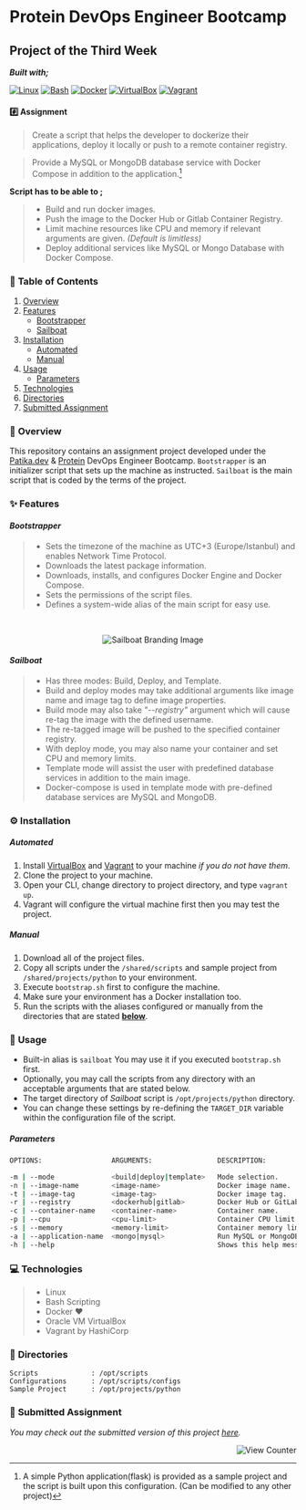 # Protein DevOps Engineer Bootcamp

## Project of the Third Week

**_Built with;_**

[![Linux][#linux]][@linux] [![Bash][#bash]][@bash] [![Docker][#docker]][@docker] [![VirtualBox][#virtualbox]][@virtualbox] [![Vagrant][#vagrant]][@vagrant]

#### :hash: **Assignment**

> Create a script that helps the developer to dockerize their applications, deploy it locally or push to a remote container registry.

> Provide a MySQL or MongoDB database service with Docker Compose in addition to the application.[^1]

**Script has to be able to ;**

> - Build and run docker images.
> - Push the image to the Docker Hub or Gitlab Container Registry.
> - Limit machine resources like CPU and memory if relevant arguments are given. _(Default is limitless)_
> - Deploy additional services like MySQL or Mongo Database with Docker Compose.

### :open_book: **Table of Contents**

1. [Overview](#notebook_with_decorative_cover-overview)
2. [Features](#sparkles-features)
   - [Bootstrapper](#bootstrapper)
   - [Sailboat](#sailboat)
3. [Installation](#gear-installation)
   - [Automated](#automated)
   - [Manual](#manual)
4. [Usage](#wrench-usage)
   - [Parameters](#parameters)
5. [Technologies](#computer-technologies)
6. [Directories](#open_file_folder-directories)
7. [Submitted Assignment](#floppy_disk-submitted-assignment)

### :notebook_with_decorative_cover: **Overview**

This repository contains an assignment project developed under the [Patika.dev][@patika] & [Protein][@protein] DevOps Engineer Bootcamp. `Bootstrapper` is an initializer script that sets up the machine as instructed. `Sailboat` is the main script that is coded by the terms of the project.

### :sparkles: **Features**

#### _Bootstrapper_

> - Sets the timezone of the machine as UTC+3 (Europe/Istanbul) and enables Network Time Protocol.
> - Downloads the latest package information.
> - Downloads, installs, and configures Docker Engine and Docker Compose.
> - Sets the permissions of the script files.
> - Defines a system-wide alias of the main script for easy use.

&nbsp;

<p align="center"><img src="./res/img/sailboat.png" alt="Sailboat Branding Image"></a></p>

#### _Sailboat_

> - Has three modes: Build, Deploy, and Template.
> - Build and deploy modes may take additional arguments like image name and image tag to define image properties.
> - Build mode may also take _"--registry"_ argument which will cause re-tag the image with the defined username.
> - The re-tagged image will be pushed to the specified container registry.
> - With deploy mode, you may also name your container and set CPU and memory limits.
> - Template mode will assist the user with predefined database services in addition to the main image.
> - Docker-compose is used in template mode with pre-defined database services are MySQL and MongoDB.

### :gear: **Installation**

##### _Automated_

1. Install [VirtualBox][@virtualbox] and [Vagrant][@vagrant-download] to your machine _if you do not have them_.
2. Clone the project to your machine.
3. Open your CLI, change directory to project directory, and type `vagrant up`.
4. Vagrant will configure the virtual machine first then you may test the project.

##### _Manual_

1. Download all of the project files.
2. Copy all scripts under the `/shared/scripts` and sample project from `/shared/projects/python` to your environment.
3. Execute `bootstrap.sh` first to configure the machine.
4. Make sure your environment has a Docker installation too.
5. Run the scripts with the aliases configured or manually from the directories that are stated [**below**](#open_file_folder-directories).

### :wrench: **Usage**

- Built-in alias is `sailboat` You may use it if you executed `bootstrap.sh` first.
- Optionally, you may call the scripts from any directory with an acceptable arguments that are stated below.
- The target directory of _Sailboat_ script is `/opt/projects/python` directory.
- You can change these settings by re-defining the `TARGET_DIR` variable within the configuration file of the script.

##### _Parameters_

```bash
OPTIONS:                 ARGUMENTS:                DESCRIPTION:                     OBLIGATION:

-m | --mode              <build|deploy|template>   Mode selection.                  Mandatory for ALL modes.
-n | --image-name        <image-name>              Docker image name.               Mandatory for BUILD and DEPLOY modes.
-t | --image-tag         <image-tag>               Docker image tag.                Mandatory for BUILD and DEPLOY modes.
-r | --registry          <dockerhub|gitlab>        Docker Hub or GitLab Registry.   Optional for BUILD Mode.
-c | --container-name    <container-name>          Container name.                  Optional for DEPLOY mode.
-p | --cpu               <cpu-limit>               Container CPU limit              Optional for DEPLOY mode.
-s | --memory            <memory-limit>            Container memory limit.          Optional for DEPLOY mode.
-a | --application-name  <mongo|mysql>             Run MySQL or MongoDB server.     Mandatory for TEMPLATE mode.
-h | --help                                        Shows this help message.
```

### :computer: **Technologies**

> - Linux
> - Bash Scripting
> - Docker :heart:
> - Oracle VM VirtualBox
> - Vagrant by HashiCorp

### :open_file_folder: **Directories**

```
Scripts             : /opt/scripts
Configurations      : /opt/scripts/configs
Sample Project      : /opt/projects/python
```

### :floppy_disk: **Submitted Assignment**

_You may check out the submitted version of this project [here][@og-repo]._

<!-- View Counter -->
<p align="right"><img src="https://komarev.com/ghpvc/?username=week-3-assignment-huyagci&style=flat&label=Views&color=blue" alt="View Counter"></a></p>

<!-- Footnotes -->

[^1]: A simple Python application(flask) is provided as a sample project and the script is built upon this configuration. (Can be modified to any other project)

<!-- Badge Index -->

[#linux]: https://img.shields.io/badge/Linux-FCC624?style=flat&logo=linux&logoColor=black
[#bash]: https://img.shields.io/badge/Bash-4EAA25?style=flat&logo=GNU%20Bash&logoColor=white
[#docker]: https://img.shields.io/badge/Docker-2CA5E0?style=flat&logo=docker&logoColor=white
[#virtualbox]: https://img.shields.io/badge/VirtualBox-183A61?style=flat&logo=virtualbox&logoColor=white
[#vagrant]: https://img.shields.io/badge/Vagrant-1868F2?style=flat&logo=vagrant&logoColor=white

<!-- URL Index -->

[@patika]: https://www.patika.dev/
[@protein]: https://protein.tech/
[@linux]: https://www.linux.org/
[@bash]: https://www.gnu.org/software/bash/
[@docker]: https://www.docker.com/
[@virtualbox]: https://www.virtualbox.org/
[@vagrant]: https://www.vagrantup.com/
[@vagrant-download]: https://www.vagrantup.com/downloads/

<!-- Original Assignment -->

[@og-repo]: https://github.com/Protein-DevOps-Engineer-Bootcamp/3-hafta-odev-1-docker-huyagci
